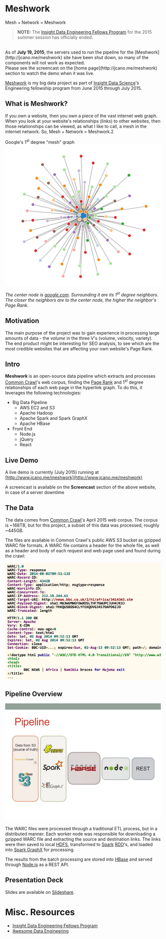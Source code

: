 Meshwork
=======
Mesh + Network = Meshwork

> <b>NOTE:</b> The [Insight Data Engineering Fellows Program](http://insightdataengineering.com/) for the 2015 summer session has officially ended. 
<br>
As of <b>July 19, 2015</b>, the servers used to run the pipeline for the [Meshwork](http://jcano.me/meshwork) site have been shut down, so many of the components will not work as expected. 
<br>
Please see the screencast on the [home page](http://jcano.me/meshwork) section to watch the demo when it was live.

[Meshwork](http://jcano.me/meshwork) is my big data project as part of [Insight Data Science](http://insightdataengineering.com/)'s Engineering fellowship program from June 2015 through July 2015.

## What is Meshwork?
If you own a website, then you own a piece of the vast internet web graph. When you look at your website's relationships (links) to other websites, then those relationships can be viewed, as what I like to call, a mesh in the internet network. So, Mesh + Network = Meshwork.2

Google's 1<sup>st</sup> degree "mesh" graph
![google-mesh](github/images/meshgraph.png)

*The center node is [google.com](http://www.google.com). Surrounding it are its 1<sup>st</sup> degree neighbors. The closer the neighbors are to the center node, the higher the neighbor's Page Rank.*

## Motivation
The main purpose of the project was to gain experience in processing large amounts of data - the *volume* in the three V's (volume, velocity, variety).
The end product might be interesting for SEO analysis, to see which are the most credible websites that are affecting your own website's Page Rank.

## Intro
**Meshwork** is an open-source data pipeline which extracts and processes [Common Crawl](http://commoncrawl.org)'s web corpus, finding the [Page Rank](http://ilpubs.stanford.edu:8090/422/1/1999-66.pdf) and 1<sup>st</sup> degree relationships of each web page in the hyperlink graph. To do this, it leverages the following technologies:

- Big Data Pipeline
    - AWS EC2 and S3
    - Apache Hadoop
    - Apache Spark and Spark GraphX
    - Apache HBase
- Front End
    - Node.js
    - jQuery
    - React

## Live Demo
A live demo is currently (July 2015) running at [http://www.jcano.me/meshwork](http://www.jcano.me/meshwork)

A screencast is available on the **Screencast** section of the above website, in case of a server downtime

## The Data
The data comes from [Common Crawl](http://commoncrawl.org)'s April 2015 web corpus. The corpus is ~168TB, but for this project, a subset of this data was processed, roughly ~445GB.

The files are available in Common Crawl's public AWS S3 bucket as gzipped WARC file formats. A WARC file contains a header for the whole file, as well as a header and body of each request and web page used and found during the crawl:

![warc-file](github/images/warc-file.png)

## Pipeline Overview
![pipline](github/images/pipeline.png)

The WARC files were processed through a traditional ETL process, but in a distributed manner. Each worker node was responsible for downloading a gzipped WARC file and extracting the source and destination links. The links were then saved to local [HDFS](http://hadoop.apache.org), transformed to [Spark](https://spark.apache.org) [RDD](https://www.cs.berkeley.edu/~matei/papers/2012/nsdi_spark.pdf)'s, and loaded into [Spark GraphX](https://spark.apache.org/graphx/) for processing.

The results from the batch processing are stored into [HBase](https://hbase.apache.org) and served through [Node.js](https://nodejs.org) as a REST API.

## Presentation Deck
Slides are available on [Slideshare](http://www.slideshare.net/JustinCano/justin-cano-demo-50074846).

# Misc. Resources
- [Insight Data Engineering Fellows Program](http://www.insightdataengineering.com)
- [Awesome Data Engineering](https://github.com/igorbarinov/awesome-data-engineering)
